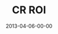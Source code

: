 ---
layout: message
category: message
series: "ROI"
title: "CR ROI"
date: 2013-04-06-00-00
message_id: 775
audio: "http://s3.amazonaws.com/crossroads-media/media/legacy/mp3/roi_05.mp3"
audio-duration: "55:03"
program: "http://s3.amazonaws.com/crossroads-media/media/legacy/documents/04_6-7_13Program_loRes.pdf"
description: "Brian Tome talks about the possibility of an enormous return."
video: "https://s3.amazonaws.com/crossroadsvideomessages/roi_05.mp4"
video-duration: "55:10"
video-image: "http://s3.amazonaws.com/crossroads-media/images/legacy/content/roi_05_still.jpg"
explicit: "N"
---